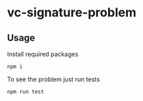 # vc-signature-problem

## Usage

Install required packages

```
npm i
```

To see the problem just run tests

```
npm run test
```